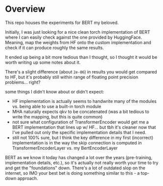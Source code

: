 # Overview

This repo houses the experiments for BERT my beloved. 

Initially, I was just looking for a nice clean torch implementation of BERT
where I can easily check against the one provided by HuggingFace. Meaning, map
the weights from HF onto the custom implementation and check if it can produce
roughly the same results.

It ended up being a bit more tedious than I thought, so I thought it would be
worth writing up some notes about it.

There's a slight difference (about `2e-06`) in results you would get compared
to HF, but it's probably still within range of floating point precision
problems... right?

some things I didn't know about or didn't expect:
- HF implementation is actually seems to handwrite many of the modules vs.
  being able to use a built-in torch module
- MHA naturally expects qkv to be concatenated (was a bit tedious to write the
  mapping, but this is quite common)
- not sure what configuration of TransformerEncoder would get me a BERT
  implementation that lines up w/ HF... but tbh it's cleaner now that I've
  pulled out only the specific implementation details that I need.
- still not 100% sure, but I think the key difference in my first (incorrect)
  implementation is in the way the skip connection is computed in
  TransformerEncoderLayer vs. my BertEncoderLayer

BERT as we know it today has changed a lot over the years (pre-training,
implementation details, etc.), so it's actually not really worth your time to
try and get the "foundations" down. There's a lot of outdated slop on the
internet, so IMO your best bet is doing something similar to this - a top-down
approach.
